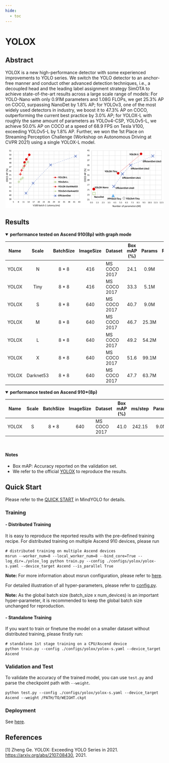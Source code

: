 ```yaml
---
hide:
  - toc
---
```


# YOLOX

## Abstract
YOLOX is a new high-performance detector with some experienced improvements to YOLO series. We switch the YOLO detector to an anchor-free manner and conduct other advanced detection techniques, i.e., a decoupled head and the leading label assignment strategy SimOTA to achieve state-of-the-art results across a large scale range of models: For YOLO-Nano with only 0.91M parameters and 1.08G FLOPs, we get 25.3% AP on COCO, surpassing NanoDet by 1.8% AP; for YOLOv3, one of the most widely used detectors in industry, we boost it to 47.3% AP on COCO, outperforming the current best practice by 3.0% AP; for YOLOX-L with roughly the same amount of parameters as YOLOv4-CSP, YOLOv5-L, we achieve 50.0% AP on COCO at a speed of 68.9 FPS on Tesla V100, exceeding YOLOv5-L by 1.8% AP. Further, we won the 1st Place on Streaming Perception Challenge (Workshop on Autonomous Driving at CVPR 2021) using a single YOLOX-L model.
<div align=center>
<img src="https://raw.githubusercontent.com/zhanghuiyao/pics/main/mindyoloyolox_baseline.png"/>
</div>

## Results

<details open markdown>
<summary><b>performance tested on Ascend 910(8p) with graph mode</b></summary>

| Name   |        Scale       | BatchSize | ImageSize | Dataset      | Box mAP (%) | Params |                Recipe                        | Download                                                                                                             |
|--------|        :---:       |   :---:   |   :---:   |--------------|    :---:    |  :---: |                :---:                         |        :---:       |
| YOLOX  | N                  |   8 * 8   |    416    | MS COCO 2017 |    24.1     | 0.9M   | [yaml](https://github.com/mindspore-lab/mindyolo/blob/master/configs/yolox/yolox-nano.yaml)      | [weights](https://download.mindspore.cn/toolkits/mindyolo/yolox/yolox-n_300e_map241-ec9815e3.ckpt)                  |
| YOLOX  | Tiny               |   8 * 8   |    416    | MS COCO 2017 |    33.3     | 5.1M   | [yaml](https://github.com/mindspore-lab/mindyolo/blob/master/configs/yolox/yolox-tiny.yaml)      | [weights](https://download.mindspore.cn/toolkits/mindyolo/yolox/yolox-tiny_300e_map333-e5ae3a2e.ckpt)               |
| YOLOX  | S                  |   8 * 8   |    640    | MS COCO 2017 |    40.7     | 9.0M   | [yaml](https://github.com/mindspore-lab/mindyolo/blob/master/configs/yolox/yolox-s.yaml)         | [weights](https://download.mindspore.cn/toolkits/mindyolo/yolox/yolox-s_300e_map407-0983e07f.ckpt)                  |
| YOLOX  | M                  |   8 * 8   |    640    | MS COCO 2017 |    46.7     | 25.3M  | [yaml](https://github.com/mindspore-lab/mindyolo/blob/master/configs/yolox/yolox-m.yaml)         | [weights](https://download.mindspore.cn/toolkits/mindyolo/yolox/yolox-m_300e_map467-1db321ee.ckpt)                  |
| YOLOX  | L                  |   8 * 8   |    640    | MS COCO 2017 |    49.2     | 54.2M  | [yaml](https://github.com/mindspore-lab/mindyolo/blob/master/configs/yolox/yolox-l.yaml)         | [weights](https://download.mindspore.cn/toolkits/mindyolo/yolox/yolox-l_300e_map492-52a4ab80.ckpt)                  |
| YOLOX  | X                  |   8 * 8   |    640    | MS COCO 2017 |    51.6     | 99.1M  | [yaml](https://github.com/mindspore-lab/mindyolo/blob/master/configs/yolox/yolox-x.yaml)         | [weights](https://download.mindspore.cn/toolkits/mindyolo/yolox/yolox-x_300e_map516-52216d90.ckpt)                  |
| YOLOX  | Darknet53          |   8 * 8   |    640    | MS COCO 2017 |    47.7     | 63.7M  | [yaml](https://github.com/mindspore-lab/mindyolo/blob/master/configs/yolox/yolox-darknet53.yaml) | [weights](https://download.mindspore.cn/toolkits/mindyolo/yolox/yolox-darknet53_300e_map477-b5fcaba9.ckpt)          |
</details>

<details open markdown>
<summary><b>performance tested on Ascend 910*(8p)</b></summary>

| Name   |        Scale       | BatchSize | ImageSize | Dataset      | Box mAP (%) | ms/step | Params |                Recipe                        | Download                                                                                                             |
|--------|        :---:       |   :---:   |   :---:   |--------------|    :---:    |  :---:  |  :---: |                :---:                         |        :---:       |
| YOLOX  | S                  |   8 * 8   |    640    | MS COCO 2017 |     41.0    | 242.15  | 9.0M   | [yaml](https://github.com/mindspore-lab/mindyolo/blob/master/configs/yolox/yolox-s.yaml)         | [weights](https://download-mindspore.osinfra.cn/toolkits/mindyolo/yolox/yolox-s_300e_map407-cebd0183-910v2.ckpt)                   |
</details>

<br>

#### Notes

- Box mAP: Accuracy reported on the validation set.
- We refer to the official [YOLOX](https://github.com/Megvii-BaseDetection/YOLOX) to reproduce the results.

## Quick Start

Please refer to the [QUICK START](../tutorials/quick_start.md) in MindYOLO for details.

### Training

#### - Distributed Training

It is easy to reproduce the reported results with the pre-defined training recipe. For distributed training on multiple Ascend 910 devices, please run
```shell
# distributed training on multiple Ascend devices
msrun --worker_num=8 --local_worker_num=8 --bind_core=True --log_dir=./yolox_log python train.py --config ./configs/yolox/yolox-s.yaml --device_target Ascend --is_parallel True
```

**Note:** For more information about msrun configuration, please refer to [here](https://www.mindspore.cn/docs/en/master/model_train/parallel/msrun_launcher.html).

For detailed illustration of all hyper-parameters, please refer to [config.py](https://github.com/mindspore-lab/mindyolo/blob/master/mindyolo/utils/config.py).

**Note:**  As the global batch size  (batch_size x num_devices) is an important hyper-parameter, it is recommended to keep the global batch size unchanged for reproduction.

#### - Standalone Training

If you want to train or finetune the model on a smaller dataset without distributed training, please firstly run:

```shell
# standalone 1st stage training on a CPU/Ascend device
python train.py --config ./configs/yolox/yolox-s.yaml --device_target Ascend
```


### Validation and Test

To validate the accuracy of the trained model, you can use `test.py` and parse the checkpoint path with `--weight`.

```
python test.py --config ./configs/yolox/yolox-s.yaml --device_target Ascend --weight /PATH/TO/WEIGHT.ckpt
```

### Deployment

See [here](../tutorials/deployment.md).

## References

<!--- Guideline: Citation format should follow GB/T 7714. -->
[1] Zheng Ge. YOLOX: Exceeding YOLO Series in 2021. https://arxiv.org/abs/2107.08430, 2021.
